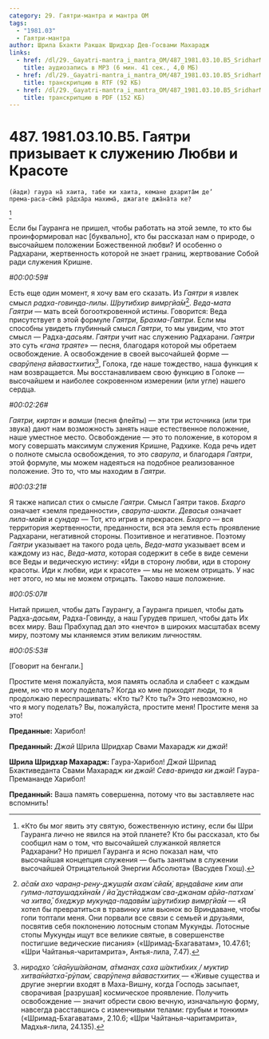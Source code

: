 ```yaml
---
category: 29. Гаятри-мантра и мантра ОМ
tags:
  - "1981.03"
  - Гаятри-мантра
author: Шрила Бхакти Ракшак Шридхар Дев-Госвами Махарадж
links:
  - href: /dl/29._Gayatri-mantra_i_mantra_OM/487_1981.03.10.B5_SridharMj_Gajatri_prizyvaet_k_sluzheniju_Ljubvi_i_Krasote.mp3
    title: аудиозапись в MP3 (6 мин. 41 сек., 4,0 МБ)
  - href: /dl/29._Gayatri-mantra_i_mantra_OM/487_1981.03.10.B5_SridharMj_Gajatri_prizyvaet_k_sluzheniju_Ljubvi_i_Krasote.rtf
    title: транскрипцию в RTF (92 КБ)
  - href: /dl/29._Gayatri-mantra_i_mantra_OM/487_1981.03.10.B5_SridharMj_Gajatri_prizyvaet_k_sluzheniju_Ljubvi_i_Krasote.pdf
    title: транскрипцию в PDF (152 КБ)
---
```


# 487. 1981.03.10.B5. Гаятри призывает к служению Любви и Красоте

    (йади) гаура на̄ хаита, табе ки хаита, кемане дхарита̄м де’
    према-раса-сӣма̄ ра̄дха̄ра махима̄, джагате джа̄на̄та ке?
[^_ftn1]

Если бы Гауранга не пришел, чтобы работать на этой земле, то кто бы проинформировал нас [буквально], кто бы рассказал нам о природе, о высочайшем положении Божественной любви? И особенно о Радхарани, жертвенность которой не знает границ, жертвование Собой ради служения Кришне.

*#00:00:59#*

Есть еще один момент, я хочу вам его сказать. Из *Гаятри* я извлек смысл *радха-говинда-лилы*. *Ш́рутибхир вимр̣гйа̄м*[^_ftn2]. *Веда-мата Гаятри* — мать всей богооткровенной истины. Говорится: Веда присутствует в этой формуле *Гаятри*, *Брахма-Гаятри*. Если мы способны увидеть глубинный смысл *Гаятри*, то мы увидим, что этот смысл — Радха-*дасьям*. *Гаятри* учит нас служению Радхарани. *Гаятри* это суть «*гана траяте*» — песня, благодаря которой мы обретаем освобождение. А освобождение в своей высочайшей форме — *сварӯпен̣а вйавастхитих̣*[^_ftn3], Голока, где наше тождество, наша функция к нам возвращается. Мы восстанавливаем свою функцию в Голоке — высочайшем и наиболее сокровенном измерении (или угле) нашего сердца.

*#00:02:26#*

*Гаятри, киртан* и *вамши* (песня флейты) — эти три источника (или три звука) дают нам возможность занять наше естественное положение, наше уместное место. Освобождение — это то положение, в котором я могу совершать максимум служения Кришне, Радхике. Кода речь идет о полноте смысла освобождения, то это *сварупа*, и благодаря *Гаятри*, этой формуле, мы можем надеяться на подобное реализованное положение. Это то, что мы находим в *Гаятри*.

*#00:03:21#*

Я также написал стих о смысле *Гаятри*. Смысл Гаятри таков. *Бхарго* означает «земля преданности», *сварупа-шакти*. *Девасья* означает *лила-майя* и *сундар* — Тот, кто игрив и прекрасен. *Бхарго* — вся территория жертвенности, преданности, вся эта земля есть проявление Радхарани, негативной стороны. Позитивное и негативное. Поэтому *Гаятри* указывает на такого рода цель, *Веда-мата* указывает всем и каждому из нас, *Веда-мата*, которая содержит в себе в виде семени все Веды и ведическую истину: «Иди в сторону любви, иди в сторону красоты. Иди к любви, иди к красоте» — мы не можем отрицать. У нас нет этого, но мы не можем отрицать. Таково наше положение.

*#00:05:07#*

Нитай пришел, чтобы дать Гаурангу, а Гауранга пришел, чтобы дать Радха-*дасьям*, Радха-Говинду, а наш Гурудев пришел, чтобы дать Их всех миру. Ваш Прабхупад дал это «нечто» в широких масштабах всему миру, поэтому мы кланяемся этим великим личностям.

*#00:05:53#*

[Говорит на бенгали.]

Простите меня пожалуйста, моя память ослабла и слабеет с каждым днем, но что я могу поделать? Когда ко мне приходят люди, то я продолжаю переспрашивать: «Кто ты? Кто ты?» Это невозможно, но что я могу поделать? Вы, пожалуйста, простите меня! Простите меня за это!

**Преданные:** Харибол!

**Преданный:** *Джай* Шрила Шридхар Свами Махарадж *ки джай*!

**Шрила Шридхар Махарадж:** Гаура-Харибол! *Джай* Шрипад Бхактиведанта Свами Махарадж *ки джай*! *Сева-вринда ки джай*! Гаура-Премананде Харибол!

**Преданный:** Ваша память совершенна, потому что вы заставляете нас вспомнить!



[^_ftn1]: «Кто бы мог явить эту святую, божественную истину, если бы Шри Гауранга лично не явился на этой планете? Кто бы рассказал, кто бы сообщил нам о том, что высочайшей служанкой является Радхарани? Но пришел Гауранга и ясно показал нам, что высочайшая концепция служения — быть занятым в служении высочайшей Отрицательной Энергии Абсолюта» (Васудев Гхош).

[^_ftn2]: *а̄са̄м ахо чаран̣а-рен̣у-джуш̣а̄м ахам̇ сйа̄м̇, вр̣нда̄ване ким апи гулма-латаушадхӣна̄м / йа̄ дустйаджам̇ сва-джанам а̄рйа-патхам̇ ча хитва̄, бхеджур мукунда-падавӣм̇ ш́рутибхир вимр̣гйа̄м* — «Я хотел бы превратиться в травинку или вьюнок во Вриндаване, чтобы гопи топтали меня. Они порвали все связи с семьей и друзьями, посвятив себя поклонению лотосным стопам Мукунды. Лотосные стопы Мукунды ищут все великие святые, в совершенстве постигшие ведические писания» («Шримад-Бхагаватам», 10.47.61; «Шри Чайтанья-чаритамрита», Антья-лила, 7.47).

[^_ftn3]: *ниродхо ’сйа̄нуш́айанам, а̄тманах̣ саха ш́актибхих̣ / муктир хитва̄нйатха̄-рӯпам̇, сварӯпен̣а вйавастхитих̣* — «Живые существа и другие энергии входят в Маха-Вишну, когда Господь засыпает, сворачивая [разрушая] космическое проявление. Получить освобождение — значит обрести свою вечную, изначальную форму, навсегда расставшись с изменчивыми телами: грубым и тонким» («Шримад-Бхагаватам», 2.10.6; «Шри Чайтанья-чаритамрита», Мадхья-лила, 24.135).

